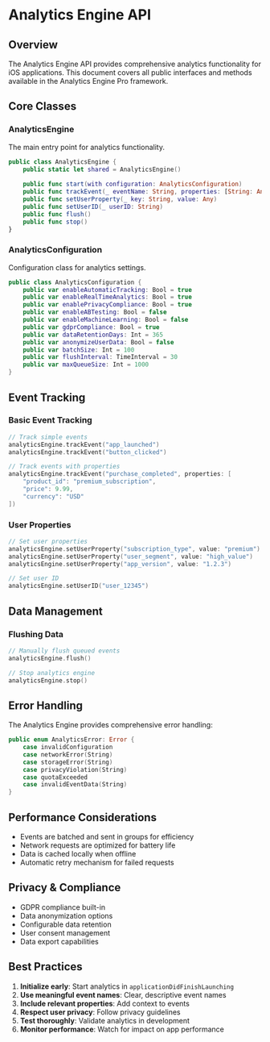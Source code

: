 # Analytics Engine API

## Overview

The Analytics Engine API provides comprehensive analytics functionality for iOS applications. This document covers all public interfaces and methods available in the Analytics Engine Pro framework.

## Core Classes

### AnalyticsEngine

The main entry point for analytics functionality.

```swift
public class AnalyticsEngine {
    public static let shared = AnalyticsEngine()
    
    public func start(with configuration: AnalyticsConfiguration)
    public func trackEvent(_ eventName: String, properties: [String: Any]?)
    public func setUserProperty(_ key: String, value: Any)
    public func setUserID(_ userID: String)
    public func flush()
    public func stop()
}
```

### AnalyticsConfiguration

Configuration class for analytics settings.

```swift
public class AnalyticsConfiguration {
    public var enableAutomaticTracking: Bool = true
    public var enableRealTimeAnalytics: Bool = true
    public var enablePrivacyCompliance: Bool = true
    public var enableABTesting: Bool = false
    public var enableMachineLearning: Bool = false
    public var gdprCompliance: Bool = true
    public var dataRetentionDays: Int = 365
    public var anonymizeUserData: Bool = false
    public var batchSize: Int = 100
    public var flushInterval: TimeInterval = 30
    public var maxQueueSize: Int = 1000
}
```

## Event Tracking

### Basic Event Tracking

```swift
// Track simple events
analyticsEngine.trackEvent("app_launched")
analyticsEngine.trackEvent("button_clicked")

// Track events with properties
analyticsEngine.trackEvent("purchase_completed", properties: [
    "product_id": "premium_subscription",
    "price": 9.99,
    "currency": "USD"
])
```

### User Properties

```swift
// Set user properties
analyticsEngine.setUserProperty("subscription_type", value: "premium")
analyticsEngine.setUserProperty("user_segment", value: "high_value")
analyticsEngine.setUserProperty("app_version", value: "1.2.3")

// Set user ID
analyticsEngine.setUserID("user_12345")
```

## Data Management

### Flushing Data

```swift
// Manually flush queued events
analyticsEngine.flush()

// Stop analytics engine
analyticsEngine.stop()
```

## Error Handling

The Analytics Engine provides comprehensive error handling:

```swift
public enum AnalyticsError: Error {
    case invalidConfiguration
    case networkError(String)
    case storageError(String)
    case privacyViolation(String)
    case quotaExceeded
    case invalidEventData(String)
}
```

## Performance Considerations

- Events are batched and sent in groups for efficiency
- Network requests are optimized for battery life
- Data is cached locally when offline
- Automatic retry mechanism for failed requests

## Privacy & Compliance

- GDPR compliance built-in
- Data anonymization options
- Configurable data retention
- User consent management
- Data export capabilities

## Best Practices

1. **Initialize early**: Start analytics in `applicationDidFinishLaunching`
2. **Use meaningful event names**: Clear, descriptive event names
3. **Include relevant properties**: Add context to events
4. **Respect user privacy**: Follow privacy guidelines
5. **Test thoroughly**: Validate analytics in development
6. **Monitor performance**: Watch for impact on app performance

